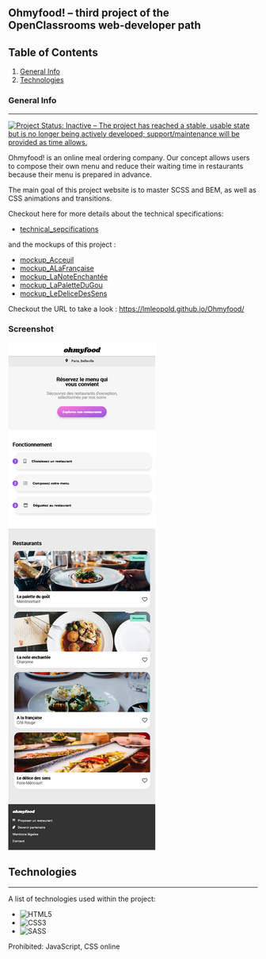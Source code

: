 ## Ohmyfood! – third project of the OpenClassrooms web-developer path

## Table of Contents
1. [General Info](#general-info)
2. [Technologies](#technologies)

### General Info
***
[![Project Status: Inactive – The project has reached a stable, usable state but is no longer being actively developed; support/maintenance will be provided as time allows.](https://www.repostatus.org/badges/latest/inactive.svg)](https://www.repostatus.org/#inactive)

Ohmyfood! is an online meal ordering company. Our concept allows users to compose their own menu and reduce their waiting time in restaurants because their menu is prepared in advance.

The main goal of this project website is to master SCSS and BEM, as well as CSS animations and transitions.

Checkout here for more details about the technical specifications: 
* [technical_sepcifications]( /specificationsTechniques_maquettes/DW-P3-Brief-creatif-Ohmyfood!.pdf)

and the mockups of this project :
* [mockup_Acceuil]( specificationsTechniques_maquettes/Accueil.png)
* [mockup_ALaFrançaise]( specificationsTechniques_maquettes/Menu-Alafrancaise.png)
* [mockup_LaNoteEnchantée]( specificationsTechniques_maquettes/Menu-lanoteenchantee.png)
* [mockup_LaPaletteDuGou]( specificationsTechniques_maquettes/Menu-Lapalettedugou.png)
* [mockup_LeDeliceDesSens]( specificationsTechniques_maquettes\Menu-Ledelicedessens.png)

Checkout the URL to take a look : https://lmleopold.github.io/Ohmyfood/
### Screenshot
![Sreenshot of the Home Page]( ./public/img/Screenshot_acceuil.png)
## Technologies
***
A list of technologies used within the project:
* ![HTML5]( https://developer.mozilla.org/fr/docs/Glossary/HTML5) 
* ![CSS3]( https://developer.mozilla.org/fr/docs/Web/CSS)
* ![SASS]( https://sass-lang.com/guide)

Prohibited: JavaScript, CSS online
